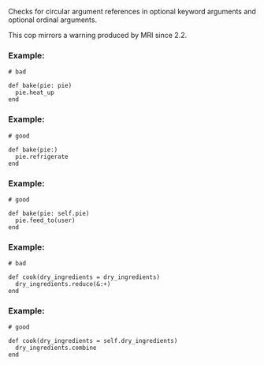 Checks for circular argument references in optional keyword
arguments and optional ordinal arguments.

This cop mirrors a warning produced by MRI since 2.2.

### Example:

    # bad

    def bake(pie: pie)
      pie.heat_up
    end

### Example:

    # good

    def bake(pie:)
      pie.refrigerate
    end

### Example:

    # good

    def bake(pie: self.pie)
      pie.feed_to(user)
    end

### Example:

    # bad

    def cook(dry_ingredients = dry_ingredients)
      dry_ingredients.reduce(&:+)
    end

### Example:

    # good

    def cook(dry_ingredients = self.dry_ingredients)
      dry_ingredients.combine
    end